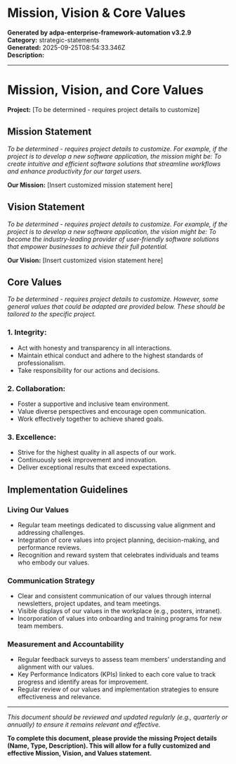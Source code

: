 # Mission, Vision & Core Values

**Generated by adpa-enterprise-framework-automation v3.2.9**  
**Category:** strategic-statements  
**Generated:** 2025-09-25T08:54:33.346Z  
**Description:** 

---

# Mission, Vision, and Core Values

**Project:**  [To be determined -  requires project details to customize]


## Mission Statement

*To be determined -  requires project details to customize.  For example, if the project is to develop a new software application, the mission might be: To create intuitive and efficient software solutions that streamline workflows and enhance productivity for our target users.*


**Our Mission:** [Insert customized mission statement here]


## Vision Statement

*To be determined -  requires project details to customize. For example, if the project is to develop a new software application, the vision might be: To become the industry-leading provider of user-friendly software solutions that empower businesses to achieve their full potential.*


**Our Vision:** [Insert customized vision statement here]


## Core Values

*To be determined -  requires project details to customize. However, some general values that could be adapted are provided below.  These should be tailored to the specific project.*


### 1. **Integrity:**
- Act with honesty and transparency in all interactions.
- Maintain ethical conduct and adhere to the highest standards of professionalism.
- Take responsibility for our actions and decisions.

### 2. **Collaboration:**
- Foster a supportive and inclusive team environment.
- Value diverse perspectives and encourage open communication.
- Work effectively together to achieve shared goals.

### 3. **Excellence:**
- Strive for the highest quality in all aspects of our work.
- Continuously seek improvement and innovation.
- Deliver exceptional results that exceed expectations.


## Implementation Guidelines

### Living Our Values
- Regular team meetings dedicated to discussing value alignment and addressing challenges.
- Integration of core values into project planning, decision-making, and performance reviews.
- Recognition and reward system that celebrates individuals and teams who embody our values.

### Communication Strategy
- Clear and consistent communication of our values through internal newsletters, project updates, and team meetings.
- Visible displays of our values in the workplace (e.g., posters, intranet).
- Incorporation of values into onboarding and training programs for new team members.

### Measurement and Accountability
- Regular feedback surveys to assess team members' understanding and alignment with our values.
- Key Performance Indicators (KPIs) linked to each core value to track progress and identify areas for improvement.
- Regular review of our values and implementation strategies to ensure effectiveness and relevance.


---

*This document should be reviewed and updated regularly (e.g., quarterly or annually) to ensure it remains relevant and effective.*


**To complete this document, please provide the missing Project details (Name, Type, Description). This will allow for a fully customized and effective Mission, Vision, and Values statement.**

